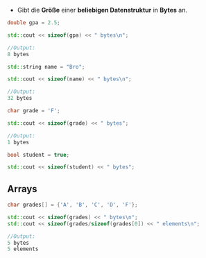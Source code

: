 - Gibt die **Größe** einer **beliebigen Datenstruktur** in **Bytes** an.

```c++
double gpa = 2.5;

std::cout << sizeof(gpa) << " bytes\n";

//Output:
8 bytes

std::string name = "Bro";

std::cout << sizeof(name) << " bytes\n";

//Output:
32 bytes

char grade = 'F';

std::cout << sizeof(grade) << " bytes";

//Output:
1 bytes

bool student = true;

std::cout << sizeof(student) << " bytes";
```

## Arrays
```c++
char grades[] = {'A', 'B', 'C', 'D', 'F'};

std::cout << sizeof(grades) << " bytes\n";
std::cout << sizeof(grades/sizeof(grades[0]) << " elements\n";

//Output:
5 bytes
5 elements
```